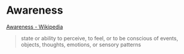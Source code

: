 # Awareness

<a href="https://en.wikipedia.org/wiki/Awareness" target="_blank">Awareness - Wikipedia</a>

> state or ability to perceive, to feel, or to be conscious of events, objects, thoughts, emotions, or sensory patterns
